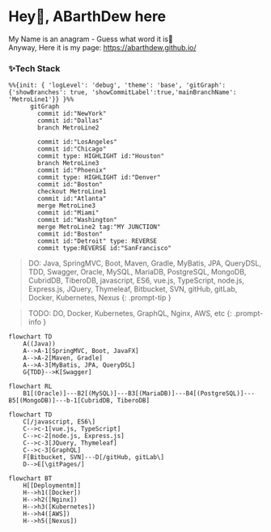 # Hey👋, ABarthDew here
My Name is an anagram - Guess what word it is🤣   
Anyway, Here it is my page: https://abarthdew.github.io/

### ✨Tech Stack
```mermaid
%%{init: { 'logLevel': 'debug', 'theme': 'base', 'gitGraph': {'showBranches': true, 'showCommitLabel':true,'mainBranchName': 'MetroLine1'}} }%%
      gitGraph
        commit id:"NewYork"
        commit id:"Dallas"
        branch MetroLine2
        
        commit id:"LosAngeles"
        commit id:"Chicago"
        commit type: HIGHLIGHT id:"Houston"
        branch MetroLine3
        commit id:"Phoenix"
        commit type: HIGHLIGHT id:"Denver"
        commit id:"Boston"
        checkout MetroLine1
        commit id:"Atlanta"
        merge MetroLine3
        commit id:"Miami"
        commit id:"Washington"
        merge MetroLine2 tag:"MY JUNCTION"
        commit id:"Boston"
        commit id:"Detroit" type: REVERSE
        commit type:REVERSE id:"SanFrancisco"
```




> DO: Java, SpringMVC, Boot, Maven, Gradle, MyBatis, JPA, QueryDSL, TDD, Swagger, Oracle, MySQL, MariaDB, PostgreSQL, MongoDB, CubridDB, TiberoDB, javascript, ES6, vue.js, TypeScript, node.js, Express.js, JQuery, Thymeleaf, Bitbucket, SVN, gitHub, gitLab, Docker, Kubernetes, Nexus
{: .prompt-tip }
   
> TODO: DO, Docker, Kubernetes, GraphQL, Nginx, AWS, etc
{: .prompt-info }

```mermaid
flowchart TD
    A((Java))
    A-->A-1[SpringMVC, Boot, JavaFX]
    A-->A-2[Maven, Gradle]
    A-->A-3[MyBatis, JPA, QueryDSL]
    G{TDD}-->K[Swagger]
```  
   
```mermaid
flowchart RL
    B1[(Oracle)]---B2[(MySQL)]---B3[(MariaDB)]---B4[(PostgreSQL)]---B5[(MongoDB)]---b-1[CubridDB, TiberoDB]
```
   
```mermaid
flowchart TD
    C[/javascript, ES6\]
    C-->c-1[vue.js, TypeScript]
    C-->c-2[node.js, Express.js]
    C-->c-3[JQuery, Thymeleaf]
    C-->c-3[GraphQL]
    F[Bitbucket, SVN]---D[/gitHub, gitLab\]
    D-->E[\gitPages/]
```
   
```mermaid
flowchart BT
    H[[Deploymentm]]
    H-->h1([Docker])
    H-->h2([Nginx])
    H-->h3([Kubernetes])
    H-->h4([AWS])
    H-->h5([Nexus])
```
